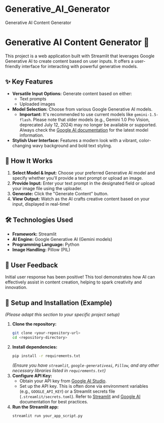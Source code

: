 # Generative_AI_Generator
 Generative AI Content Generator
# Generative AI Content Generator 🌟

This project is a web application built with Streamlit that leverages Google Generative AI to create content based on user inputs. It offers a user-friendly interface for interacting with powerful generative models.

## ✨ Key Features

* **Versatile Input Options:** Generate content based on either:
    * Text prompts
    * Uploaded images
* **Model Selection:** Choose from various Google Generative AI models.
    * **Important:** It's recommended to use current models like `gemini-1.5-flash`. Please note that older models (e.g., Gemini 1.0 Pro Vision, deprecated July 12, 2024) may no longer be available or supported. Always check the [Google AI documentation](https://ai.google.dev/docs) for the latest model information.
* **Stylish User Interface:** Features a modern look with a vibrant, color-changing wavy background and bold text styling.

## 🚀 How It Works

1.  **Select Model & Input:** Choose your preferred Generative AI model and specify whether you'll provide a text prompt or upload an image.
2.  **Provide Input:** Enter your text prompt in the designated field or upload your image file using the uploader.
3.  **Generate:** Click the "Generate Content" button.
4.  **View Output:** Watch as the AI crafts creative content based on your input, displayed in real-time!

## 🛠️ Technologies Used

* **Framework:** Streamlit
* **AI Engine:** Google Generative AI (Gemini models)
* **Programming Language:** Python
* **Image Handling:** Pillow (PIL)

## 💬 User Feedback

Initial user response has been positive! This tool demonstrates how AI can effectively assist in content creation, helping to spark creativity and innovation.

## 🔧 Setup and Installation (Example)

*(Please adapt this section to your specific project setup)*

1.  **Clone the repository:**
    ```bash
    git clone <your-repository-url>
    cd <repository-directory>
    ```
2.  **Install dependencies:**
    ```bash
    pip install -r requirements.txt
    ```
    *(Ensure you have `streamlit`, `google-generativeai`, `Pillow`, and any other necessary libraries listed in `requirements.txt`)*
3.  **Configure API Key:**
    * Obtain your API key from [Google AI Studio](https://aistudio.google.com/app/apikey).
    * Set up the API key. This is often done via environment variables (e.g., `GOOGLE_API_KEY`) or a Streamlit secrets file (`.streamlit/secrets.toml`). Refer to [Streamlit](https://docs.streamlit.io/library/advanced-features/secrets-management) and [Google AI](https://ai.google.dev/docs/setup) documentation for best practices.
4.  **Run the Streamlit app:**
    ```bash
    streamlit run your_app_script.py

